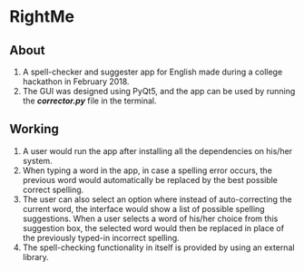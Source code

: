 # RightMe

## About
1. A spell-checker and suggester app for English made during a college hackathon in February 2018.
2. The GUI was designed using PyQt5, and the app can be used by running the ***corrector.py*** file in the terminal.

## Working
1. A user would run the app after installing all the dependencies on his/her system.
2. When typing a word in the app, in case a spelling error occurs, the previous word would automatically be replaced by the best possible correct spelling.
3. The user can also select an option where instead of auto-correcting the current word, the interface would show a list of possible spelling suggestions. When a user selects a word of his/her choice from this suggestion box, the selected word would then be replaced in place of the previously typed-in incorrect spelling.
4. The spell-checking functionality in itself is provided by using an external library.
